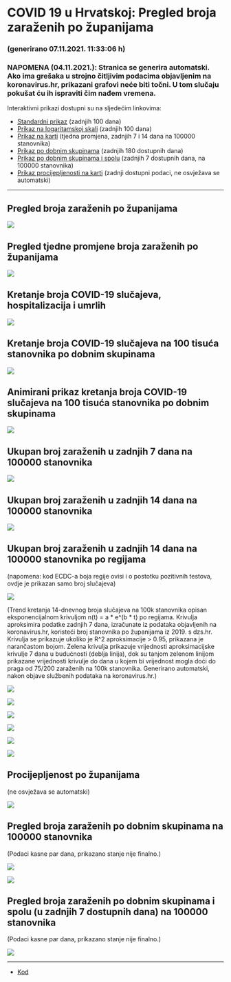 # COVID 19 u Hrvatskoj: Pregled broja zaraženih po županijama

### (generirano 07.11.2021. 11:33:06 h)

### NAPOMENA (04.11.2021.): Stranica se generira automatski. Ako ima grešaka u strojno čitljivim podacima objavljenim na koronavirus.hr, prikazani grafovi neće biti točni. U tom slučaju pokušat ću ih ispraviti čim nađem vremena.

Interaktivni prikazi dostupni su na sljedećim linkovima:

- [Standardni prikaz](html/index.html) (zadnjih 100 dana)
- [Prikaz na logaritamskoj skali](html/index_log.html) (zadnjih 100 dana)
- [Prikaz na karti](html/index_map.html) (tjedna promjena, zadnjih 7 i 14 dana na 100000 stanovnika)
- [Prikaz po dobnim skupinama](html/index_per_age.html) (zadnjih 180 dostupnih dana)
- [Prikaz po dobnim skupinama i spolu](html/index_pyramid.html) (zadnjih 7 dostupnih dana, na 100000 stanovnika)
- [Prikaz procijepljenosti na karti](html/index_vaccination.html) (zadnji dostupni podaci, ne osvježava se automatski)

-----

## Pregled broja zaraženih po županijama

![](img/2021_11_06_line_plots.png)

## Pregled tjedne promjene broja zaraženih po županijama

![](img/2021_11_06_map.png)

## Kretanje broja COVID-19 slučajeva, hospitalizacija i umrlih

![](img/2021_11_06_cases_hospitalisations_deaths.png)

## Kretanje broja COVID-19 slučajeva na 100 tisuća stanovnika po dobnim skupinama

![](img/2021_11_06_cases_per_age_group_lines.png)

## Animirani prikaz kretanja broja COVID-19 slučajeva na 100 tisuća stanovnika po dobnim skupinama

![](img/2021_11_06anim_aug_1200.gif)

## Ukupan broj zaraženih u zadnjih 7 dana na 100000 stanovnika

![](img/2021_11_06_map_7_day_per_100k.png)

## Ukupan broj zaraženih u zadnjih 14 dana na 100000 stanovnika

![](img/2021_11_06_map_14_day_per_100k.png)

## Ukupan broj zaraženih u zadnjih 14 dana na 100000 stanovnika po regijama

(napomena: kod ECDC-a boja regije ovisi i o postotku pozitivnih testova, ovdje je prikazan samo broj slučajeva)

![](img/2021_11_06_map_14_day_per_100k_region.png)

(Trend kretanja 14-dnevnog broja slučajeva na 100k stanovnika opisan eksponencijalnom krivuljom n(t) = a * e^(b * t) po regijama. Krivulja aproksimira podatke zadnjih 7 dana, izračunate iz podataka objavljenih na koronavirus.hr, koristeći broj stanovnika po županijama iz 2019. s dzs.hr. Krivulja se prikazuje ukoliko je R^2 aproksimacije > 0.95, prikazana je narančastom bojom. Zelena krivulja prikazuje vrijednosti aproksimacijske krivulje 7 dana u budućnosti (deblja linija), dok su tanjom zelenom linijom prikazane vrijednosti krivulje do dana u kojem bi vrijednost mogla doći do praga od 75/200 zaraženih na 100k stanovnika. Generirano automatski, nakon objave službenih podataka na koronavirus.hr.)

![](img/2021_11_06_current_Jadranska_Hrvatska.png)

![](img/2021_11_06_current_Panonska_Hrvatska.png)

![](img/2021_11_06_current_Grad_Zagreb.png)

![](img/2021_11_06_current_Sjeverna_Hrvatska.png)

![](img/2021_11_06_current_Republika_Hrvatska.png)

![](img/2021_11_06_cases_hospitalisations_deaths_Republika_Hrvatska.png)

## Procijepljenost po županijama

(ne osvježava se automatski)

![](img/2021_11_06_vaccination.png)

## Pregled broja zaraženih po dobnim skupinama na 100000 stanovnika

(Podaci kasne par dana, prikazano stanje nije finalno.)

![](img/2021_11_06_per_age_group.png)

![](img/2021_11_06_per_age_group_all.png)

## Pregled broja zaraženih po dobnim skupinama i spolu (u zadnjih 7 dostupnih dana) na 100000 stanovnika

(Podaci kasne par dana, prikazano stanje nije finalno.)

![](img/2021_11_06_pyramid.png)

-----

- [Kod](https://github.com/ppalasek/covid_plots_croatia)

